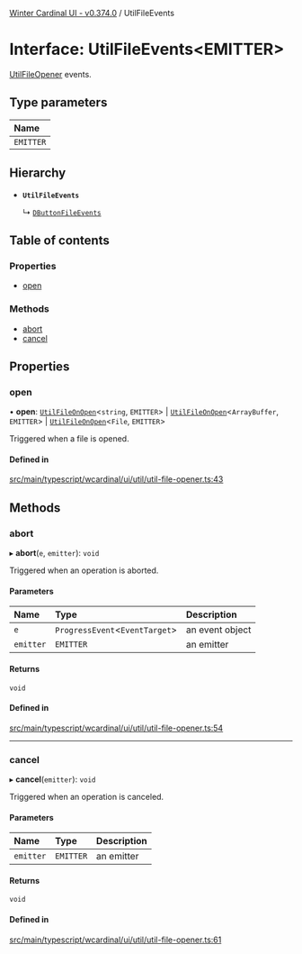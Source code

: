 [Winter Cardinal UI - v0.374.0](../index.md) / UtilFileEvents

# Interface: UtilFileEvents\<EMITTER\>

[UtilFileOpener](../classes/UtilFileOpener.md) events.

## Type parameters

| Name |
| :------ |
| `EMITTER` |

## Hierarchy

- **`UtilFileEvents`**

  ↳ [`DButtonFileEvents`](DButtonFileEvents.md)

## Table of contents

### Properties

- [open](UtilFileEvents.md#open)

### Methods

- [abort](UtilFileEvents.md#abort)
- [cancel](UtilFileEvents.md#cancel)

## Properties

### open

• **open**: [`UtilFileOnOpen`](../index.md#utilfileonopen)\<`string`, `EMITTER`\> \| [`UtilFileOnOpen`](../index.md#utilfileonopen)\<`ArrayBuffer`, `EMITTER`\> \| [`UtilFileOnOpen`](../index.md#utilfileonopen)\<`File`, `EMITTER`\>

Triggered when a file is opened.

#### Defined in

[src/main/typescript/wcardinal/ui/util/util-file-opener.ts:43](https://github.com/winter-cardinal/winter-cardinal-ui/blob/v0.310.1/src/main/typescript/wcardinal/ui/util/util-file-opener.ts#L43)

## Methods

### abort

▸ **abort**(`e`, `emitter`): `void`

Triggered when an operation is aborted.

#### Parameters

| Name | Type | Description |
| :------ | :------ | :------ |
| `e` | `ProgressEvent`\<`EventTarget`\> | an event object |
| `emitter` | `EMITTER` | an emitter |

#### Returns

`void`

#### Defined in

[src/main/typescript/wcardinal/ui/util/util-file-opener.ts:54](https://github.com/winter-cardinal/winter-cardinal-ui/blob/v0.310.1/src/main/typescript/wcardinal/ui/util/util-file-opener.ts#L54)

___

### cancel

▸ **cancel**(`emitter`): `void`

Triggered when an operation is canceled.

#### Parameters

| Name | Type | Description |
| :------ | :------ | :------ |
| `emitter` | `EMITTER` | an emitter |

#### Returns

`void`

#### Defined in

[src/main/typescript/wcardinal/ui/util/util-file-opener.ts:61](https://github.com/winter-cardinal/winter-cardinal-ui/blob/v0.310.1/src/main/typescript/wcardinal/ui/util/util-file-opener.ts#L61)
